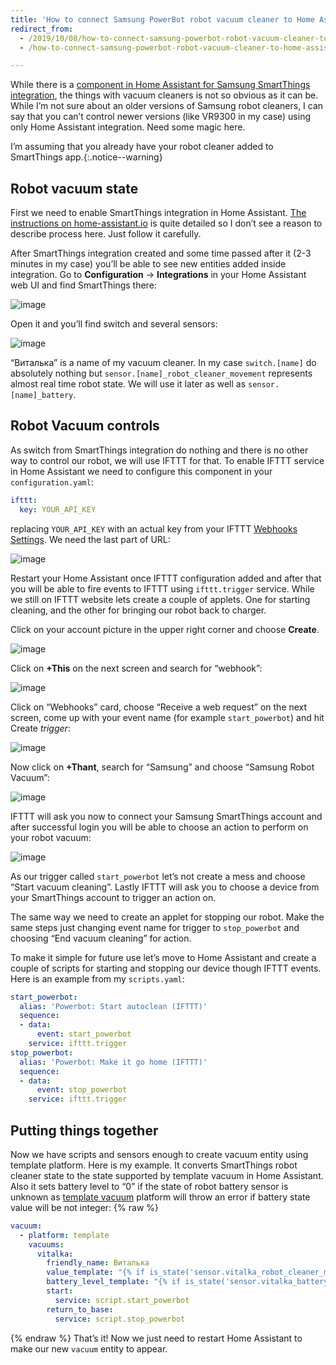 ```yaml
---
title: 'How to connect Samsung PowerBot robot vacuum cleaner to Home Assistant'
redirect_from:
  - /2019/10/08/how-to-connect-samsung-powerbot-robot-vacuum-cleaner-to-home-assistant
  - /how-to-connect-samsung-powerbot-robot-vacuum-cleaner-to-home-assistant

---
```


While there is a [component in Home Assistant for Samsung SmartThings integration](https://www.home-assistant.io/integrations/smartthings/), the things with vacuum cleaners is not so obvious as it can be. While I’m not sure about an older versions of Samsung robot cleaners, I can say that you can’t control newer versions (like VR9300 in my case) using only Home Assistant integration. Need some magic here.

I’m assuming that you already have your robot cleaner added to SmartThings app.{:.notice--warning}

## Robot vacuum state

First we need to enable SmartThings integration in Home Assistant. [The instructions on home-assistant.io](https://www.home-assistant.io/integrations/smartthings/#basic-requirements) is quite detailed so I don’t see a reason to describe process here. Just follow it carefully.

After SmartThings integration created and some time passed after it (2-3 minutes in my case) you’ll be able to see new entities added inside integration. Go to **Configuration** -> **Integrations** in your Home Assistant web UI and find SmartThings there:

![image](/img/how-to-connect-samsung-powerbot-robot-vacuum-cleaner-to-home-assistant/Screenshot-2019-10-08-at-20.51.54.png)

Open it and you’ll find switch and several sensors:

![image](/img/how-to-connect-samsung-powerbot-robot-vacuum-cleaner-to-home-assistant/Screenshot-2019-10-08-at-20.52.53.png)

“Виталька” is a name of my vacuum cleaner. In my case `switch.[name]` do absolutely nothing but `sensor.[name]_robot_cleaner_movement` represents almost real time robot state. We will use it later as well as `sensor.[name]_battery`.

## Robot Vacuum controls

As switch from SmartThings integration do nothing and there is no other way to control our robot, we will use IFTTT for that. To enable IFTTT service in Home Assistant we need to configure this component in your `configuration.yaml`:

```yaml
ifttt:
  key: YOUR_API_KEY
```

replacing `YOUR_API_KEY` with an actual key from your IFTTT [Webhooks Settings](https://ifttt.com/maker_webhooks/settings). We need the last part of URL:

![image](/img/how-to-connect-samsung-powerbot-robot-vacuum-cleaner-to-home-assistant/Screenshot-2019-10-08-at-21.09.17.png)

Restart your Home Assistant once IFTTT configuration added and after that you will be able to fire events to IFTTT using `ifttt.trigger` service. While we still on IFTTT website lets create a couple of applets. One for starting cleaning, and the other for bringing our robot back to charger.

Click on your account picture in the upper right corner and choose **Create**.

![image](/img/how-to-connect-samsung-powerbot-robot-vacuum-cleaner-to-home-assistant/Screenshot-2019-10-08-at-21.14.41.png)

Click on **+This** on the next screen and search for “webhook”:

![image](/img/how-to-connect-samsung-powerbot-robot-vacuum-cleaner-to-home-assistant/Screenshot-2019-10-08-at-21.17.55.png)

<div class="adsblock">
<script async src="https://pagead2.googlesyndication.com/pagead/js/adsbygoogle.js"></script>
<ins class="adsbygoogle"
     style="display:block; text-align:center;"
     data-ad-layout="in-article"
     data-ad-format="fluid"
     data-ad-client="ca-pub-6530242109614004"
     data-ad-slot="2178866199"></ins>
<script>
     (adsbygoogle = window.adsbygoogle || []).push({});
</script>
</div>

Click on “Webhooks” card, choose “Receive a web request” on the next screen, come up with your event name (for example `start_powerbot`) and hit Create _trigger_:

![image](/img/how-to-connect-samsung-powerbot-robot-vacuum-cleaner-to-home-assistant/Screenshot-2019-10-08-at-21.22.18.png)

Now click on **+Thant**, search for “Samsung” and choose “Samsung Robot Vacuum”:

![image](/img/how-to-connect-samsung-powerbot-robot-vacuum-cleaner-to-home-assistant/Screenshot-2019-10-08-at-21.25.55.png)

IFTTT will ask you now to connect your Samsung SmartThings account and after successful login you will be able to choose an action to perform on your robot vacuum:

![image](/img/how-to-connect-samsung-powerbot-robot-vacuum-cleaner-to-home-assistant/Screenshot-2019-10-08-at-21.28.32.png)

As our trigger called `start_powerbot` let’s not create a mess and choose “Start vacuum cleaning”. Lastly IFTTT will ask you to choose a device from your SmartThings account to trigger an action on.

The same way we need to create an applet for stopping our robot. Make the same steps just changing event name for trigger to `stop_powerbot` and choosing “End vacuum cleaning” for action.

To make it simple for future use let’s move to Home Assistant and create a couple of scripts for starting and stopping our device though IFTTT events. Here is an example from my `scripts.yaml`:

```yaml
start_powerbot:
  alias: 'Powerbot: Start autoclean (IFTTT)'
  sequence:
  - data:
      event: start_powerbot
    service: ifttt.trigger
stop_powerbot:
  alias: 'Powerbot: Make it go home (IFTTT)'
  sequence:
  - data:
      event: stop_powerbot
    service: ifttt.trigger
```

## Putting things together

Now we have scripts and sensors enough to create vacuum entity using template platform. Here is my example. It converts SmartThings robot cleaner state to the state supported by template vacuum in Home Assistant. Also it sets battery level to “0” if the state of robot battery sensor is unknown as [template vacuum](https://www.home-assistant.io/integrations/vacuum.template/) platform will throw an error if battery state value will be not integer:
{% raw %}
```yaml
vacuum:
  - platform: template
    vacuums:
      vitalka:
        friendly_name: Виталька
        value_template: "{% if is_state('sensor.vitalka_robot_cleaner_movement', 'cleaning') %}cleaning{% elif is_state('sensor.vitalka_robot_cleaner_movement', 'charging') %}docked{% elif is_state('sensor.vitalka_robot_cleaner_movement', 'homing') %}returning{% elif is_state('sensor.vitalka_robot_cleaner_movement', 'idle') %}idle{% elif is_state('sensor.vitalka_robot_cleaner_movement', 'alarm') %}error{% elif is_state('sensor.vitalka_robot_cleaner_movement', 'powerOff') %}error{% else %}unknown{% endif %}"
        battery_level_template: "{% if is_state('sensor.vitalka_battery','unknown') %}0{% else %}{{states('sensor.vitalka_battery')}}{% endif %}"
        start:
          service: script.start_powerbot
        return_to_base:
          service: script.stop_powerbot
```
{% endraw %}
That’s it! Now we just need to restart Home Assistant to make our new `vacuum` entity to appear.